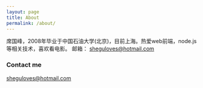 ```yaml
---
layout: page
title: About
permalink: /about/
---
```


席国峰，2008年毕业于中国石油大学(北京)，目前上海。热爱web前端，node.js等相关技术，喜欢看电影。
邮箱： sheguloves@hotmail.com

### Contact me

[sheguloves@hotmail.com](mailto:sheguloves@hotmail.com)